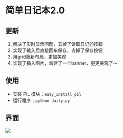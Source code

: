 # 简单日记本2.0

## 更新
1. 解决了实时显示问题，去掉了读取日记的按钮  
2. 实现了输入后直接回车保存，去掉了保存按钮  
3. 用grid重新布局，更加美观  
4. 实现了插入图片，新建了一个banner，更更美观了～  

## 使用

- 安装 PIL 模块：`easy_install pil`
- 运行程序：`python daily.py` 

## 界面

![](http://7xn3v1.com1.z0.glb.clouddn.com/15-10-28/81884108.jpg)

 